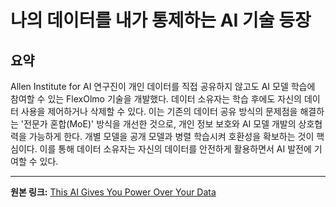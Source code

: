 # 나의 데이터를 내가 통제하는 AI 기술 등장

## 요약
Allen Institute for AI 연구진이 개인 데이터를 직접 공유하지 않고도 AI 모델 학습에 참여할 수 있는 FlexOlmo 기술을 개발했다.  데이터 소유자는 학습 후에도 자신의 데이터 사용을 제어하거나 삭제할 수 있다. 이는 기존의 데이터 공유 방식의 문제점을 해결하는 '전문가 혼합(MoE)' 방식을 개선한 것으로, 개인 정보 보호와 AI 모델 개발의 상호협력을 가능하게 한다.  개별 모델을 공개 모델과 병렬 학습시켜 호환성을 확보하는 것이 핵심이다.  이를 통해 데이터 소유자는 자신의 데이터를 안전하게 활용하면서 AI 발전에 기여할 수 있다.

---

**원본 링크:** [This AI Gives You Power Over Your Data](https://singularityhub.com/2025/07/11/this-ai-gives-you-power-over-your-data/)
